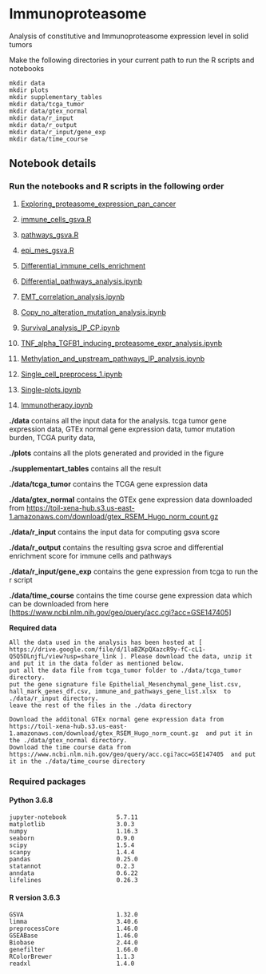 # Immunoproteasome
Analysis of constitutive and Immunoproteasome expression level in solid tumors

Make the following directories in your current path to run the R scripts and notebooks
```
mkdir data
mkdir plots
mkdir supplementary_tables
mkdir data/tcga_tumor
mkdir data/gtex_normal
mkdir data/r_input
mkdir data/r_output
mkdir data/r_input/gene_exp
mkdir data/time_course
```
## Notebook details
### Run the notebooks and R scripts in the following order

  1. [Exploring_proteasome_expression_pan_cancer](https://github.com/Rahulncbs/Immunoproteasome/blob/main/Exploring_proteasome_expression_pan_cancer.ipynb)

 2. [immune_cells_gsva.R](https://github.com/Rahulncbs/Immunoproteasome/blob/main/immune_cells_gsva.R)

 3. [pathways_gsva.R](https://github.com/Rahulncbs/Immunoproteasome/blob/main/pathways_gsva.R)

 4. [epi_mes_gsva.R](https://github.com/Rahulncbs/Immunoproteasome/blob/main/epi_mes_gsva.R)

5. [Differential_immune_cells_enrichment](https://github.com/Rahulncbs/Immunoproteasome/blob/main/Differential_immune_cells_enrichment.ipynb)

6. [Differential_pathways_analysis.ipynb](https://github.com/Rahulncbs/Immunoproteasome/blob/main/Differential_pathways_analysis.ipynb)

7. [EMT_correlation_analysis.ipynb](https://github.com/Rahulncbs/Immunoproteasome/blob/main/EMT_correlation_analysis.ipynb)

8. [Copy_no_alteration_mutation_analysis.ipynb](https://github.com/Rahulncbs/Immunoproteasome/blob/main/Copy_no_alteration_mutation_analysis.ipynb)

9. [Survival_analysis_IP_CP.ipynb](https://github.com/Rahulncbs/Immunoproteasome/blob/main/Survival_analysis_IP_CP.ipynb)

10. [TNF_alpha_TGFB1_inducing_proteasome_expr_analysis.ipynb](https://github.com/Rahulncbs/Immunoproteasome/blob/main/TNF_alpha_TGFB1_inducing_proteasome_expr_analysis.ipynb)

11. [Methylation_and_upstream_pathways_IP_analysis.ipynb](https://github.com/Rahulncbs/Immunoproteasome/blob/main/Methylation_and_upstream_pathways_IP_analysis.ipynb)

12. [Single_cell_preprocess_1.ipynb](https://github.com/onkoslab/immunoproteasome/blob/main/Single_cell_preprocess_1.ipynb)

13. [Single-plots.ipynb](https://github.com/onkoslab/immunoproteasome/blob/main/Single-plots.ipynb)

14. [Immunotherapy.ipynb](https://github.com/onkoslab/immunoproteasome/blob/main/Immunotherapy.ipynb)



**./data** contains all the input data for the analysis. tcga tumor gene expression data, GTEx normal gene expression data, tumor mutation burden, TCGA purity data,

**./plots** contains all the plots generated and provided in the figure

**./supplementart_tables** contains all the result

**./data/tcga_tumor** contains the TCGA gene expression data

**./data/gtex_normal** contains the GTEx gene expression data downloaded from https://toil-xena-hub.s3.us-east-1.amazonaws.com/download/gtex_RSEM_Hugo_norm_count.gz 

**./data/r_input** contains the input data for computing gsva score

**./data/r_output** contains the resulting gsva scroe and differential enrichment score for immune cells and pathways

**./data/r_input/gene_exp** contains the gene expression from tcga to run the r script

**./data/time_course** contains the time course gene expression data which can be downloaded from here [https://www.ncbi.nlm.nih.gov/geo/query/acc.cgi?acc=GSE147405]





**Required data** 
```
All the data used in the analysis has been hosted at [ https://drive.google.com/file/d/1laBZKpQXazcR9y-fC-cL1-Q5Q5DLnjfL/view?usp=share_link ]. Please download the data, unzip it and put it in the data folder as mentioned below.
put all the data file from tcga_tumor folder to ./data/tcga_tumor directory.
put the gene signature file Epithelial_Mesenchymal_gene_list.csv, hall_mark_genes_df.csv, immune_and_pathways_gene_list.xlsx  to ./data/r_input directory.
leave the rest of the files in the ./data directory

Download the additonal GTEx normal gene expression data from  https://toil-xena-hub.s3.us-east-1.amazonaws.com/download/gtex_RSEM_Hugo_norm_count.gz  and put it in the ./data/gtex_normal directory.
Download the time course data from https://www.ncbi.nlm.nih.gov/geo/query/acc.cgi?acc=GSE147405  and put it in the ./data/time_course directory
```

### Required packages
#### Python 3.6.8
```
jupyter-notebook              5.7.11
matplotlib                    3.0.3
numpy                         1.16.3
seaborn                       0.9.0
scipy                         1.5.4
scanpy                        1.4.4
pandas                        0.25.0
statannot                     0.2.3
anndata                       0.6.22
lifelines                     0.26.3

```
#### R version 3.6.3
```
GSVA                          1.32.0
limma                         3.40.6
preprocessCore                1.46.0
GSEABase                      1.46.0
Biobase                       2.44.0
genefilter                    1.66.0
RColorBrewer                  1.1.3
readxl                        1.4.0
```
